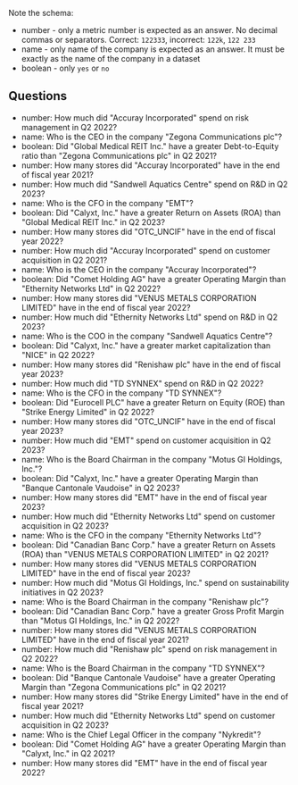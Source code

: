Note the schema:

* number - only a metric number is expected as an answer. No decimal commas or separators. Correct: `122333`, incorrect: `122k`, `122 233`
* name - only name of the company is expected as an answer. It must be exactly as the name of the company in a dataset
* boolean - only `yes` or `no`


## Questions

* number: How much did "Accuray Incorporated" spend on risk management in Q2 2022?
* name: Who is the CEO in the company "Zegona Communications plc"?
* boolean: Did "Global Medical REIT Inc." have a greater Debt-to-Equity ratio than "Zegona Communications plc" in Q2 2021?
* number: How many stores did "Accuray Incorporated" have in the end of fiscal year 2021?
* number: How much did "Sandwell Aquatics Centre" spend on R&D in Q2 2023?
* name: Who is the CFO in the company "EMT"?
* boolean: Did "Calyxt, Inc." have a greater Return on Assets (ROA) than "Global Medical REIT Inc." in Q2 2023?
* number: How many stores did "OTC_UNCIF" have in the end of fiscal year 2022?
* number: How much did "Accuray Incorporated" spend on customer acquisition in Q2 2021?
* name: Who is the CEO in the company "Accuray Incorporated"?
* boolean: Did "Comet Holding AG" have a greater Operating Margin than "Ethernity Networks Ltd" in Q2 2022?
* number: How many stores did "VENUS METALS CORPORATION LIMITED" have in the end of fiscal year 2022?
* number: How much did "Ethernity Networks Ltd" spend on R&D in Q2 2023?
* name: Who is the COO in the company "Sandwell Aquatics Centre"?
* boolean: Did "Calyxt, Inc." have a greater market capitalization than "NICE" in Q2 2022?
* number: How many stores did "Renishaw plc" have in the end of fiscal year 2023?
* number: How much did "TD SYNNEX" spend on R&D in Q2 2022?
* name: Who is the CFO in the company "TD SYNNEX"?
* boolean: Did "Eurocell PLC" have a greater Return on Equity (ROE) than "Strike Energy Limited" in Q2 2022?
* number: How many stores did "OTC_UNCIF" have in the end of fiscal year 2023?
* number: How much did "EMT" spend on customer acquisition in Q2 2023?
* name: Who is the Board Chairman in the company "Motus GI Holdings, Inc."?
* boolean: Did "Calyxt, Inc." have a greater Operating Margin than "Banque Cantonale Vaudoise" in Q2 2023?
* number: How many stores did "EMT" have in the end of fiscal year 2023?
* number: How much did "Ethernity Networks Ltd" spend on customer acquisition in Q2 2023?
* name: Who is the CFO in the company "Ethernity Networks Ltd"?
* boolean: Did "Canadian Banc Corp." have a greater Return on Assets (ROA) than "VENUS METALS CORPORATION LIMITED" in Q2 2021?
* number: How many stores did "VENUS METALS CORPORATION LIMITED" have in the end of fiscal year 2023?
* number: How much did "Motus GI Holdings, Inc." spend on sustainability initiatives in Q2 2023?
* name: Who is the Board Chairman in the company "Renishaw plc"?
* boolean: Did "Canadian Banc Corp." have a greater Gross Profit Margin than "Motus GI Holdings, Inc." in Q2 2022?
* number: How many stores did "VENUS METALS CORPORATION LIMITED" have in the end of fiscal year 2021?
* number: How much did "Renishaw plc" spend on risk management in Q2 2022?
* name: Who is the Board Chairman in the company "TD SYNNEX"?
* boolean: Did "Banque Cantonale Vaudoise" have a greater Operating Margin than "Zegona Communications plc" in Q2 2021?
* number: How many stores did "Strike Energy Limited" have in the end of fiscal year 2021?
* number: How much did "Ethernity Networks Ltd" spend on customer acquisition in Q2 2023?
* name: Who is the Chief Legal Officer in the company "Nykredit"?
* boolean: Did "Comet Holding AG" have a greater Operating Margin than "Calyxt, Inc." in Q2 2021?
* number: How many stores did "EMT" have in the end of fiscal year 2022?